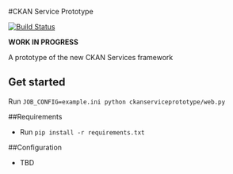 #CKAN Service Prototype

[![Build Status](https://travis-ci.org/okfn/ckan-service-prototype.png)](https://travis-ci.org/okfn/ckan-service-prototype)


__WORK IN PROGRESS__

A prototype of the new CKAN Services framework

## Get started

Run `JOB_CONFIG=example.ini python ckanserviceprototype/web.py`

##Requirements

 * Run ```pip install -r requirements.txt```


##Configuration

 * TBD
